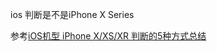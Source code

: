 ios 判断是不是iPhone X Series 

参考[iOS机型 iPhone X/XS/XR 判断的5种方式总结](https://blog.csdn.net/Nefertari_YinC/article/details/82804464)